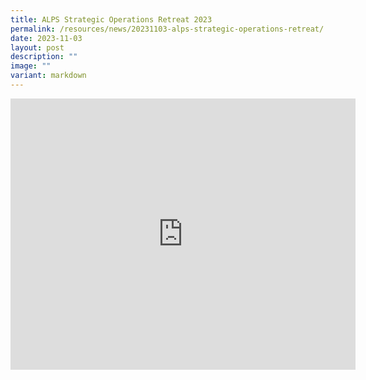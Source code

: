 ```yaml
---
title: ALPS Strategic Operations Retreat 2023
permalink: /resources/news/20231103-alps-strategic-operations-retreat/
date: 2023-11-03
layout: post
description: ""
image: ""
variant: markdown
---
```

<iframe allow="autoplay; clipboard-write; encrypted-media; picture-in-picture; web-share" allowfullscreen="true" frameborder="0" scrolling="no" style="border:none;overflow:hidden" height="434" width="552" src="https://www.facebook.com/plugins/post.php?href=https%3A%2F%2Fwww.facebook.com%2Falpshealthcaresupplychain%2Fposts%2Fpfbid02RtPmD49h3FKxudHFCEo1VPiQy4guhTri3GLbD3FTGkuNhmaAVcMLfgo3MEDhzywKl&amp;width=552&amp;show_text=true&amp;height=434&amp;appId"></iframe>